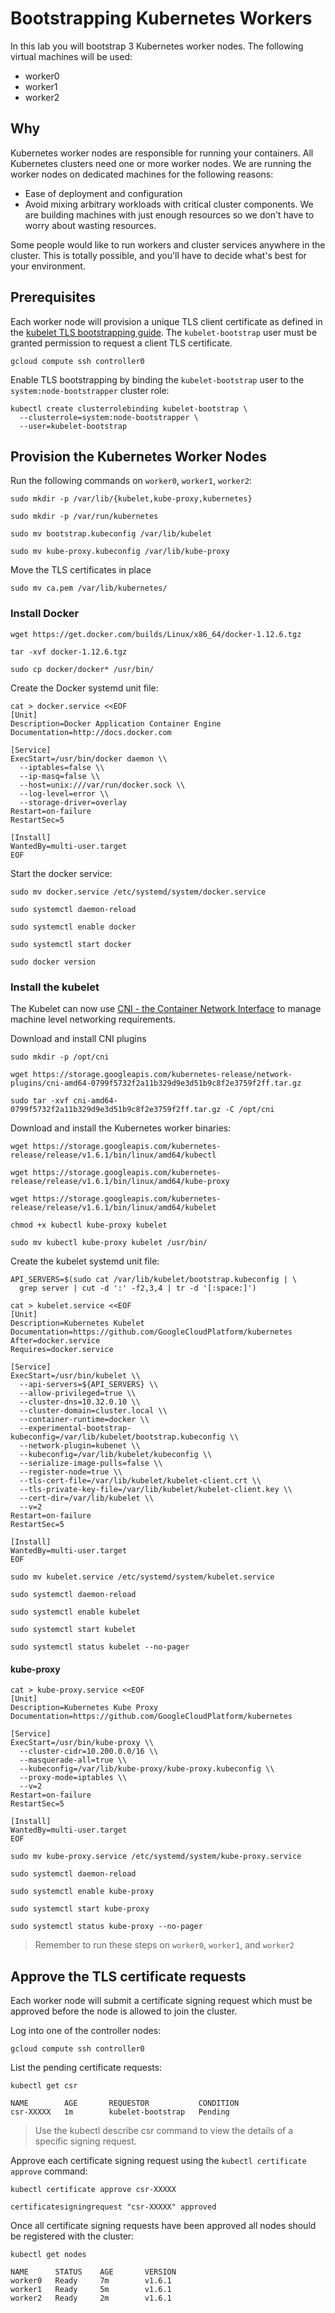 # Bootstrapping Kubernetes Workers

In this lab you will bootstrap 3 Kubernetes worker nodes. The following virtual machines will be used:

* worker0
* worker1
* worker2

## Why

Kubernetes worker nodes are responsible for running your containers. All Kubernetes clusters need one or more worker nodes. We are running the worker nodes on dedicated machines for the following reasons:

* Ease of deployment and configuration
* Avoid mixing arbitrary workloads with critical cluster components. We are building machines with just enough resources so we don't have to worry about wasting resources.

Some people would like to run workers and cluster services anywhere in the cluster. This is totally possible, and you'll have to decide what's best for your environment.

## Prerequisites

Each worker node will provision a unique TLS client certificate as defined in the [kubelet TLS bootstrapping guide](https://kubernetes.io/docs/admin/kubelet-tls-bootstrapping/). The `kubelet-bootstrap` user must be granted permission to request a client TLS certificate. 

```
gcloud compute ssh controller0
```

Enable TLS bootstrapping by binding the `kubelet-bootstrap` user to the `system:node-bootstrapper` cluster role:

```
kubectl create clusterrolebinding kubelet-bootstrap \
  --clusterrole=system:node-bootstrapper \
  --user=kubelet-bootstrap
```

## Provision the Kubernetes Worker Nodes

Run the following commands on `worker0`, `worker1`, `worker2`:

```
sudo mkdir -p /var/lib/{kubelet,kube-proxy,kubernetes}
```

```
sudo mkdir -p /var/run/kubernetes
```

```
sudo mv bootstrap.kubeconfig /var/lib/kubelet
```

```
sudo mv kube-proxy.kubeconfig /var/lib/kube-proxy
```

Move the TLS certificates in place

```
sudo mv ca.pem /var/lib/kubernetes/
```

### Install Docker

```
wget https://get.docker.com/builds/Linux/x86_64/docker-1.12.6.tgz
```

```
tar -xvf docker-1.12.6.tgz
```

```
sudo cp docker/docker* /usr/bin/
```

Create the Docker systemd unit file:

```
cat > docker.service <<EOF
[Unit]
Description=Docker Application Container Engine
Documentation=http://docs.docker.com

[Service]
ExecStart=/usr/bin/docker daemon \\
  --iptables=false \\
  --ip-masq=false \\
  --host=unix:///var/run/docker.sock \\
  --log-level=error \\
  --storage-driver=overlay
Restart=on-failure
RestartSec=5

[Install]
WantedBy=multi-user.target
EOF
```

Start the docker service:

```
sudo mv docker.service /etc/systemd/system/docker.service
```

```
sudo systemctl daemon-reload
```

```
sudo systemctl enable docker
```

```
sudo systemctl start docker
```

```
sudo docker version
```

### Install the kubelet

The Kubelet can now use [CNI - the Container Network Interface](https://github.com/containernetworking/cni) to manage machine level networking requirements.

Download and install CNI plugins

```
sudo mkdir -p /opt/cni
```

```
wget https://storage.googleapis.com/kubernetes-release/network-plugins/cni-amd64-0799f5732f2a11b329d9e3d51b9c8f2e3759f2ff.tar.gz
```

```
sudo tar -xvf cni-amd64-0799f5732f2a11b329d9e3d51b9c8f2e3759f2ff.tar.gz -C /opt/cni
```

Download and install the Kubernetes worker binaries:

```
wget https://storage.googleapis.com/kubernetes-release/release/v1.6.1/bin/linux/amd64/kubectl
```

```
wget https://storage.googleapis.com/kubernetes-release/release/v1.6.1/bin/linux/amd64/kube-proxy
```

```
wget https://storage.googleapis.com/kubernetes-release/release/v1.6.1/bin/linux/amd64/kubelet
```

```
chmod +x kubectl kube-proxy kubelet
```

```
sudo mv kubectl kube-proxy kubelet /usr/bin/
```

Create the kubelet systemd unit file:

```
API_SERVERS=$(sudo cat /var/lib/kubelet/bootstrap.kubeconfig | \
  grep server | cut -d ':' -f2,3,4 | tr -d '[:space:]')
```

```
cat > kubelet.service <<EOF
[Unit]
Description=Kubernetes Kubelet
Documentation=https://github.com/GoogleCloudPlatform/kubernetes
After=docker.service
Requires=docker.service

[Service]
ExecStart=/usr/bin/kubelet \\
  --api-servers=${API_SERVERS} \\
  --allow-privileged=true \\
  --cluster-dns=10.32.0.10 \\
  --cluster-domain=cluster.local \\
  --container-runtime=docker \\
  --experimental-bootstrap-kubeconfig=/var/lib/kubelet/bootstrap.kubeconfig \\
  --network-plugin=kubenet \\
  --kubeconfig=/var/lib/kubelet/kubeconfig \\
  --serialize-image-pulls=false \\
  --register-node=true \\
  --tls-cert-file=/var/lib/kubelet/kubelet-client.crt \\
  --tls-private-key-file=/var/lib/kubelet/kubelet-client.key \\
  --cert-dir=/var/lib/kubelet \\
  --v=2
Restart=on-failure
RestartSec=5

[Install]
WantedBy=multi-user.target
EOF
```

```
sudo mv kubelet.service /etc/systemd/system/kubelet.service
```

```
sudo systemctl daemon-reload
```

```
sudo systemctl enable kubelet
```

```
sudo systemctl start kubelet
```

```
sudo systemctl status kubelet --no-pager
```

#### kube-proxy

```
cat > kube-proxy.service <<EOF
[Unit]
Description=Kubernetes Kube Proxy
Documentation=https://github.com/GoogleCloudPlatform/kubernetes

[Service]
ExecStart=/usr/bin/kube-proxy \\
  --cluster-cidr=10.200.0.0/16 \\
  --masquerade-all=true \\
  --kubeconfig=/var/lib/kube-proxy/kube-proxy.kubeconfig \\
  --proxy-mode=iptables \\
  --v=2
Restart=on-failure
RestartSec=5

[Install]
WantedBy=multi-user.target
EOF
```

```
sudo mv kube-proxy.service /etc/systemd/system/kube-proxy.service
```

```
sudo systemctl daemon-reload
```

```
sudo systemctl enable kube-proxy
```

```
sudo systemctl start kube-proxy
```

```
sudo systemctl status kube-proxy --no-pager
```

> Remember to run these steps on `worker0`, `worker1`, and `worker2`

## Approve the TLS certificate requests

Each worker node will submit a certificate signing request which must be approved before the node is allowed to join the cluster.

Log into one of the controller nodes:

```
gcloud compute ssh controller0
```

List the pending certificate requests:

```
kubectl get csr
```

```
NAME        AGE       REQUESTOR           CONDITION
csr-XXXXX   1m        kubelet-bootstrap   Pending
```

> Use the kubectl describe csr command to view the details of a specific signing request.

Approve each certificate signing request using the `kubectl certificate approve` command:

```
kubectl certificate approve csr-XXXXX
```

```
certificatesigningrequest "csr-XXXXX" approved
```

Once all certificate signing requests have been approved all nodes should be registered with the cluster:

```
kubectl get nodes
```

```
NAME      STATUS    AGE       VERSION
worker0   Ready     7m        v1.6.1
worker1   Ready     5m        v1.6.1
worker2   Ready     2m        v1.6.1
```
